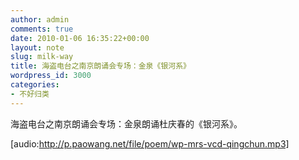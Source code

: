 ```yaml
---
author: admin
comments: true
date: 2010-01-06 16:35:22+00:00
layout: note
slug: milk-way
title: 海盗电台之南京朗诵会专场：金泉《银河系》
wordpress_id: 3000
categories:
- 不好归类
---
```


海盗电台之南京朗诵会专场：金泉朗诵杜庆春的《银河系》。

[audio:http://p.paowang.net/file/poem/wp-mrs-vcd-qingchun.mp3]
